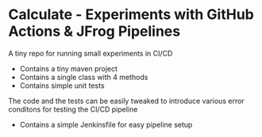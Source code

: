 # Calculate - Experiments with GitHub Actions & JFrog Pipelines
A tiny repo for running small experiments in CI/CD

- Contains a tiny maven project
- Contains a single class with 4 methods
- Contains simple unit tests

The code and the tests can be easily tweaked to introduce various error conditons for testing the CI/CD pipeline

- Contains a simple Jenkinsfile for easy pipeline setup
